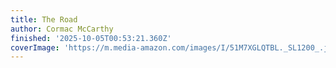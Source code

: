 ```yaml
---
title: The Road
author: Cormac McCarthy
finished: '2025-10-05T00:53:21.360Z'
coverImage: 'https://m.media-amazon.com/images/I/51M7XGLQTBL._SL1200_.jpg'
---
```

